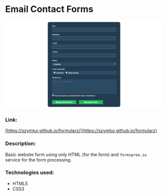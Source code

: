 # Email Contact Forms

![](img/preview.png)

### Link:
[https://szymtur.github.io/formularz/](https://szymtur.github.io/formularz)

### Description:
Basic website form using only HTML (for the form) and `formspree.io` service for the form processing.

### Technologies used:
- HTML5
- CSS3

